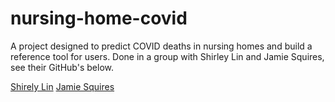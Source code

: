 # nursing-home-covid
A project designed to predict COVID deaths in nursing homes and build a reference tool for users. Done in a group with Shirley Lin and Jamie Squires, see their GitHub's below.

[Shirely Lin](https://github.com/mayshirley519)
[Jamie Squires]()
